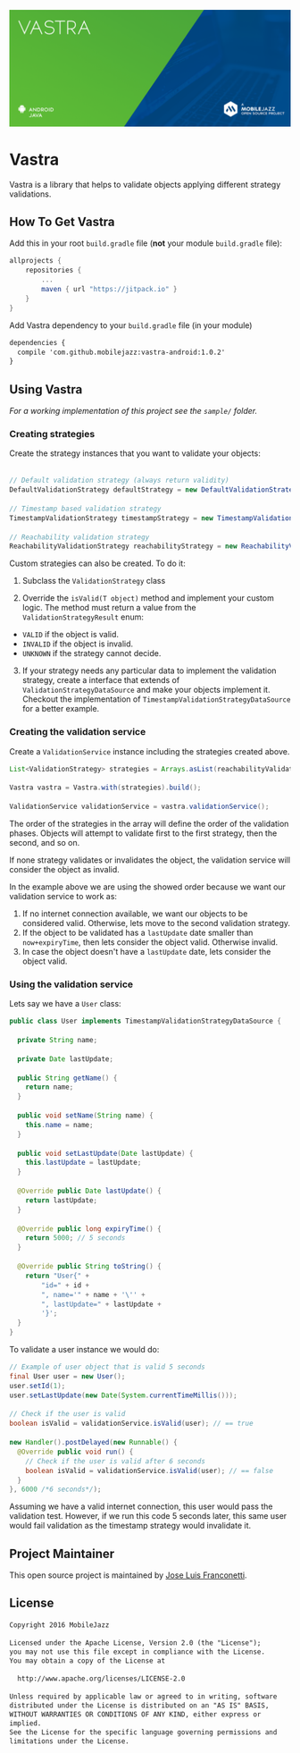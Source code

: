![Mobile Jazz Vastra](https://raw.githubusercontent.com/mobilejazz/metadata/master/images/banners/mobile-jazz-vastra-android-banner.png)

Vastra
=============

Vastra is a library that helps to validate objects applying different strategy validations.

## How To Get Vastra

Add this in your root `build.gradle` file (**not** your module `build.gradle` file):

```gradle
allprojects {
	repositories {
		...
		maven { url "https://jitpack.io" }
	}
}
```

Add Vastra dependency to your `build.gradle` file (in your module)

```xml
dependencies {
  compile 'com.github.mobilejazz:vastra-android:1.0.2'
}
```

## Using Vastra

*For a working implementation of this project see the `sample/` folder.*

### Creating strategies

Create the strategy instances that you want to validate your objects:

```java

// Default validation strategy (always return validity)
DefaultValidationStrategy defaultStrategy = new DefaultValidationStrategy();

// Timestamp based validation strategy
TimestampValidationStrategy timestampStrategy = new TimestampValidationStrategy();

// Reachability validation strategy
ReachabilityValidationStrategy reachabilityStrategy = new ReachabilityValidationStrategy(getApplicationContext());
```

Custom strategies can also be created. To do it:

1. Subclass the `ValidationStrategy` class

2. Override the `isValid(T object)` method and implement your custom logic. The method must return a value from the `ValidationStrategyResult` enum:
  - `VALID` if the object is valid.
  - `INVALID` if the object is invalid.
  - `UNKNOWN` if the strategy cannot decide.


3. If your strategy needs any particular data to implement the validation strategy, create a interface that extends of `ValidationStrategyDataSource` and make your objects implement it. Checkout the implementation of `TimestampValidationStrategyDataSource` for a better example.

### Creating the validation service

Create a `ValidationService` instance including the strategies created above.

```java
List<ValidationStrategy> strategies = Arrays.asList(reachabilityValidationStrategy, timestampValidationStrategy);
            
Vastra vastra = Vastra.with(strategies).build();

ValidationService validationService = vastra.validationService();
```

The order of the strategies in the array will define the order of the validation phases. Objects will attempt to validate first to the first strategy, then the second, and so on.

If none strategy validates or invalidates the object, the validation service will consider the object as invalid.


In the example above we are using the showed order because we want our validation service to work as:

1. If no internet connection available, we want our objects to be considered valid. Otherwise, lets move to the second validation strategy.
2. If the object to be validated has a `lastUpdate` date smaller than `now+expiryTime`, then lets consider the object valid. Otherwise invalid.
3. In case the object doesn't have a `lastUpdate` date, lets consider the object valid.

### Using the validation service

Lets say we have a `User` class:

```java
public class User implements TimestampValidationStrategyDataSource {

  private String name;

  private Date lastUpdate;

  public String getName() {
    return name;
  }

  public void setName(String name) {
    this.name = name;
  }

  public void setLastUpdate(Date lastUpdate) {
    this.lastUpdate = lastUpdate;
  }

  @Override public Date lastUpdate() {
    return lastUpdate;
  }

  @Override public long expiryTime() {
    return 5000; // 5 seconds
  }

  @Override public String toString() {
    return "User{" +
        "id=" + id +
        ", name='" + name + '\'' +
        ", lastUpdate=" + lastUpdate +
        '}';
  }
}
```

To validate a user instance we would do:

```java
// Example of user object that is valid 5 seconds
final User user = new User();
user.setId(1);
user.setLastUpdate(new Date(System.currentTimeMillis()));

// Check if the user is valid
boolean isValid = validationService.isValid(user); // == true

new Handler().postDelayed(new Runnable() {
  @Override public void run() {
    // Check if the user is valid after 6 seconds
    boolean isValid = validationService.isValid(user); // == false
  }
}, 6000 /*6 seconds*/);
```

Assuming we have a valid internet connection, this user would pass the validation test. However, if we run this code 5 seconds later, this same user would fail validation as the timestamp strategy would invalidate it.

## Project Maintainer

This open source project is maintained by [Jose Luis Franconetti](https://github.com/joselufo).

## License

    Copyright 2016 MobileJazz

    Licensed under the Apache License, Version 2.0 (the "License");
    you may not use this file except in compliance with the License.
    You may obtain a copy of the License at

      http://www.apache.org/licenses/LICENSE-2.0

    Unless required by applicable law or agreed to in writing, software
    distributed under the License is distributed on an "AS IS" BASIS,
    WITHOUT WARRANTIES OR CONDITIONS OF ANY KIND, either express or implied.
    See the License for the specific language governing permissions and
    limitations under the License.
